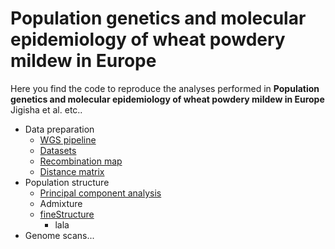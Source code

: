 # Population genetics and molecular epidemiology of wheat powdery mildew in Europe

Here you find the code to reproduce the analyses performed in **Population genetics and molecular epidemiology of wheat powdery mildew in Europe** Jigisha et al. etc.. 


- Data preparation
  - [WGS pipeline](WGS_pipeline/WGS_pipeline.md)
  - [Datasets](Datasets/Datasets.md)
  - [Recombination map](recombination_map/recombination_map.md)
  - [Distance matrix](distance_matrix/distance_matrix.md)
- Population structure
  - [Principal component analysis](PCA/PCA.md) 
  - Admixture
  - [fineStructure](fineStructure/fineStructure.md)
    - lala
- Genome scans... 
